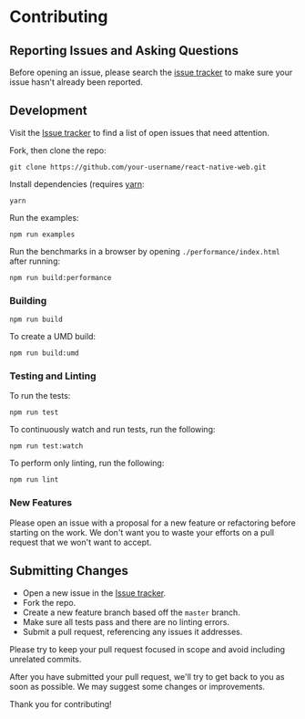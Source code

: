 # Contributing

## Reporting Issues and Asking Questions

Before opening an issue, please search the [issue
tracker](https://github.com/necolas/react-native-web/issues) to make sure your
issue hasn't already been reported.

## Development

Visit the [Issue tracker](https://github.com/necolas/react-native-web/issues)
to find a list of open issues that need attention.

Fork, then clone the repo:

```
git clone https://github.com/your-username/react-native-web.git
```

Install dependencies (requires [yarn](https://yarnpkg.com/en/docs/install):

```
yarn
```

Run the examples:

```
npm run examples
```

Run the benchmarks in a browser by opening `./performance/index.html` after running:

```
npm run build:performance
```

### Building

```
npm run build
```

To create a UMD build:

```
npm run build:umd
```

### Testing and Linting

To run the tests:

```
npm run test
```

To continuously watch and run tests, run the following:

```
npm run test:watch
```

To perform only linting, run the following:

```
npm run lint
```

### New Features

Please open an issue with a proposal for a new feature or refactoring before
starting on the work. We don't want you to waste your efforts on a pull request
that we won't want to accept.

## Submitting Changes

* Open a new issue in the [Issue tracker](https://github.com/necolas/react-native-web/issues).
* Fork the repo.
* Create a new feature branch based off the `master` branch.
* Make sure all tests pass and there are no linting errors.
* Submit a pull request, referencing any issues it addresses.

Please try to keep your pull request focused in scope and avoid including unrelated commits.

After you have submitted your pull request, we'll try to get back to you as soon as possible. We may suggest some changes or improvements.

Thank you for contributing!
